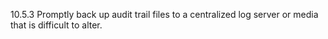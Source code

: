 10.5.3 Promptly back up audit trail files to a centralized log server or media that is difficult to alter. 